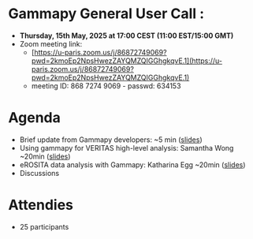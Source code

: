 # Gammapy General User Call : 

* **Thursday, 15th May, 2025 at 17:00 CEST (11:00 EST/15:00 GMT)**
* Zoom meeting link:
  * [https://u-paris.zoom.us/j/86872749069?pwd=2kmoEp2NpsHwezZAYQMZQIGGhgkqvE.1](https://u-paris.zoom.us/j/86872749069?pwd=2kmoEp2NpsHwezZAYQMZQIGGhgkqvE.1)
  * meeting ID: 868 7274 9069 - passwd: 634153   
  
# Agenda

* Brief update from Gammapy developers: ~5 min ([slides](Gammapy_UserCall0525.pdf))
* Using gammapy for VERITAS high-level analysis:  Samantha Wong ~20min ([slides](swong_usercall.pdf))
* eROSITA data analysis with Gammapy: Katharina Egg ~20min ([slides](Katharina_Egg_eROSITA_data_analysis_with_Gammapy.pdf)) 
* Discussions

# Attendies

* 25 participants

